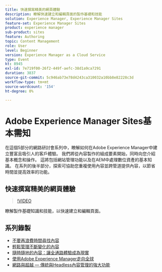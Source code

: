```yaml
---
title: 快速撰寫精美的網頁體驗
description: 瞭解快速建立和編輯頁面的製作基礎和技能
solution: Experience Manager, Experience Manager Sites
feature-set: Experience Manager Sites
product: experience manager
sub-product: sites
feature: Authoring
topic: Content Management
role: User
level: Beginner
version: Experience Manager as a Cloud Service
type: Event
kt: 8945
exl-id: 7e719f00-26f2-449f-aefc-38d1a9ca7291
duration: 3837
source-git-commit: 5c946ab73e78d4243ca310032a10bb8e82228c3d
workflow-type: tm+mt
source-wordcount: '154'
ht-degree: 0%

---
```


# Adobe Experience Manager Sites基本需知

在這個5部分的網路研討會系列中，瞭解如何在Adobe Experience Manager中建立豐富且吸引人的客戶體驗。 我們將從內容製作的組成要素開始，同時向您介紹基本概念和操作。 這將包括網站管理功能以及在AEM中處理數位資產的基本知識。 在系列的後半部分，探索可協助您重複使用內容並跨管道提供內容，以節省時間並提高效率的功能。

## 快速撰寫精美的網頁體驗

>[!VIDEO](https://video.tv.adobe.com/v/337014/?quality=12&learn=on&hidetitle=true)

瞭解製作基礎知識和技能，以快速建立和編輯頁面。

## 系列錄製

* [不要再浪費時間尋找內容](media-library-administration.md)
* [輕鬆管理不斷變化的內容](collaboration-tools.md)
* [隨時隨地的內容：讓全通路體驗成為現實](omnichannel-experiences.md)
* [使用Adobe Experience Manager走向全球](multi-site-management-web-translation.md)
* [網路與超越 — 傳統與Headless內容管理的強大功能](traditional-headless-content-management.md)
